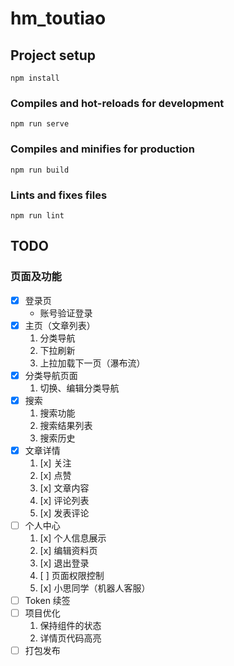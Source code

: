 # hm_toutiao

## Project setup

```
npm install
```

### Compiles and hot-reloads for development

```
npm run serve
```

### Compiles and minifies for production

```
npm run build
```

### Lints and fixes files

```
npm run lint
```

## TODO

### 页面及功能

- [x] 登录页
  - 账号验证登录
- [x] 主页（文章列表）
  1. 分类导航
  2. 下拉刷新
  3. 上拉加载下一页（瀑布流）
- [x] 分类导航页面
  1. 切换、编辑分类导航
- [x] 搜索
  1. 搜索功能
  2. 搜索结果列表
  3. 搜索历史
- [x] 文章详情
  1. [x] 关注
  2. [x] 点赞
  3. [x] 文章内容
  4. [x] 评论列表
  5. [x] 发表评论
- [ ] 个人中心
  1. [x] 个人信息展示
  2. [x] 编辑资料页
  3. [x] 退出登录
  4. [ ] 页面权限控制
  5. [x] 小思同学（机器人客服）
- [ ] Token 续签
- [ ] 项目优化
  1. 保持组件的状态
  2. 详情页代码高亮
- [ ] 打包发布
